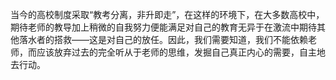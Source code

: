 当今的高校制度采取“教考分离，非升即走”，在这样的环境下，在大多数高校中，期待老师的教导加上稍微的自我努力便能满足对自己的教育无异于在激流中期待其他落水者的搭救——这是对自己的放任。因此，我们需要知道，我们不能依赖老师，而应该放弃过去的完全听从于老师的思维，发掘自己真正内心的需要，自主地去行动。